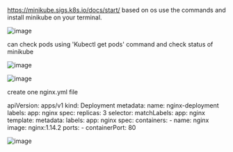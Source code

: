 https://minikube.sigs.k8s.io/docs/start/ based on os use the commands and install minikube on your terminal.

![image](https://github.com/imtiaz04/k8s_troubleshoot/assets/85178565/a760e8ae-b94c-40cd-9d95-139db84bc78e)

can check pods using 'Kubectl get pods' command and check status of minikube

![image](https://github.com/imtiaz04/k8s_troubleshoot/assets/85178565/b86fa718-f294-4a23-9367-f965db8bcbe2)


![image](https://github.com/imtiaz04/k8s_troubleshoot/assets/85178565/af2b036e-e531-4139-830f-59c0d1c709ee)

create one nginx.yml file 

apiVersion: apps/v1
kind: Deployment
metadata:
  name: nginx-deployment
  labels:
    app: nginx
spec:
  replicas: 3
  selector:
    matchLabels:
      app: nginx
  template:
    metadata:
      labels:
        app: nginx
    spec:
      containers:
      - name: nginx
        image: nginx:1.14.2
        ports:
        - containerPort: 80

![image](https://github.com/imtiaz04/k8s_troubleshoot/assets/85178565/132cb74d-3e03-4bae-9e64-b1b7d8313868)


